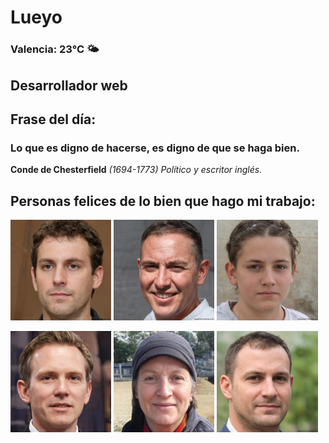 # Lueyo
### Valencia:  23°C 🌤️
## Desarrollador web
## Frase del día:
<!-- START QUOTE -->
### Lo que es digno de hacerse, es digno de que se haga bien.
**Conde de  Chesterfield** *(1694-1773) Político y escritor inglés.*
<!-- END QUOTE -->






## Personas felices de lo bien que hago mi trabajo:

<p float="left">
  <img src="src/image_0.png" width="32%" />
  <img src="src/image_1.png" width="32%" /> 
  <img src="src/image_2.png" width="32%" />
</p>
<p float="left">
  <img src="src/image_3.png" width="32%" />
  <img src="src/image_4.png" width="32%" /> 
  <img src="src/image_5.png" width="32%" />
</p>
